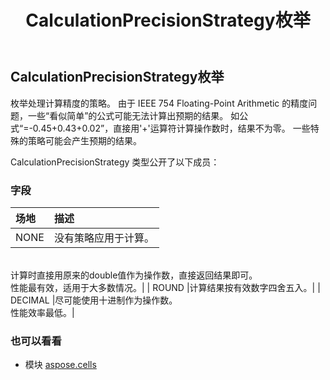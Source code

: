 ﻿---
title: CalculationPrecisionStrategy枚举
second_title: Aspose.Cells for Python via .NET API 参考文献
description:
type: docs
weight: 1820
url: /zh/python-net/aspose.cells/calculationprecisionstrategy/
is_root: false
---
## CalculationPrecisionStrategy枚举
枚举处理计算精度的策略。
由于 IEEE 754 Floating-Point Arithmetic 的精度问题，一些“看似简单”的公式可能无法计算出预期的结果。
如公式“=-0.45+0.43+0.02”，直接用'+'运算符计算操作数时，结果不为零。
一些特殊的策略可能会产生预期的结果。



CalculationPrecisionStrategy 类型公开了以下成员：

### 字段
|场地|描述|
| :- | :- |
| NONE |没有策略应用于计算。<br/>计算时直接用原来的double值作为操作数，直接返回结果即可。<br/>性能最有效，适用于大多数情况。|
| ROUND |计算结果按有效数字四舍五入。|
| DECIMAL |尽可能使用十进制作为操作数。<br/>性能效率最低。|



### 也可以看看
* 模块 [aspose.cells](..)
